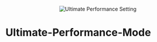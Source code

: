 <p align="center">
<img src="![Image](https://github.com/user-attachments/assets/756e7e2b-b9a1-4d52-92d0-3e64f5a35406)" alt="Ultimate Performance Setting"/>
  
# Ultimate-Performance-Mode
